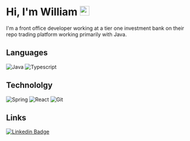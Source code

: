 
# Hi, I'm William <img src="https://media.giphy.com/media/hvRJCLFzcasrR4ia7z/giphy.gif" width="26px">

I'm a front office developer working at a tier one investment bank on their repo trading platform working primarily with Java.

## Languages

![Java](https://img.shields.io/badge/Java-ED8B00?style=for-the-badge&logo=java&logoColor=white) ![Typescript](https://img.shields.io/badge/JavaScript-323330?style=for-the-badge&logo=javascript&logoColor=F7DF1E) 

## Technololgy

![Spring](https://img.shields.io/badge/Spring-6DB33F?style=for-the-badge&logo=spring&logoColor=white) ![React](https://img.shields.io/badge/React-20232A?style=for-the-badge&logo=react&logoColor=61DAFB) ![Git](https://img.shields.io/badge/Git-F05032?style=for-the-badge&logo=git&logoColor=white)

## Links

[![Linkedin Badge](https://img.shields.io/badge/LinkedIn-0077B5?style=for-the-badge&logo=linkedin&logoColor=white/)](https://www.linkedin.com/in/william-taylor/) 